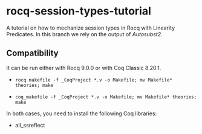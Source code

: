 # rocq-session-types-tutorial
A tutorial on how to mechanize session types in Rocq with Linearity Predicates. In this branch we rely on the output of _Autosubst2_.

## Compatibility

It can be run either with Rocq 9.0.0 or with Coq Classic 8.20.1. 

- `rocq makefile -f _CoqProject *.v -o Makefile; mv Makefile* theories; make`

- `coq_makefile -f _CoqProject *.v -o Makefile; mv Makefile* theories; make`

In both cases, you need to install the following Coq libraries:
- all_ssreflect
